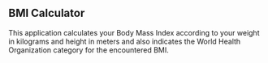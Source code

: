 ## BMI Calculator

This application calculates your Body Mass Index according to your weight in kilograms and height in meters and also indicates the World Health Organization category for the encountered BMI.